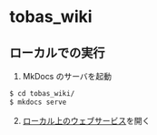 # tobas_wiki

## ローカルでの実行

1. MkDocs のサーバを起動

```bash
$ cd tobas_wiki/
$ mkdocs serve
```

2. [ローカル上のウェブサービス](http://127.0.0.1:8000/)を開く
